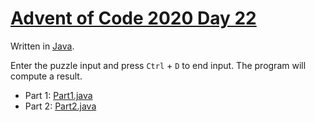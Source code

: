 # [Advent of Code 2020 Day 22](https://adventofcode.com/2020/day/22)

Written in [Java](https://en.wikipedia.org/wiki/Java_(programming_language)).

Enter the puzzle input and press `Ctrl` + `D` to end input. The program will compute a result.

  * Part 1: [Part1.java](Part1.java)
  * Part 2: [Part2.java](Part2.java)